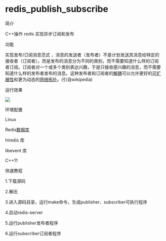 # redis_publish_subscribe
简介

C++操作 redis 实现异步订阅和发布

功能

实现发布/订阅消息范式 ，消息的发送者（发布者）不是计划发送其消息给特定的接收者（订阅者）。而是发布的消息分为不同的类别，而不需要知道什么样的订阅者订阅。订阅者对一个或多个类别表达兴趣，于是只接收感兴趣的消息，而不需要知道什么样的发布者发布的消息。这种发布者和订阅者的[解耦](https://zh.wikipedia.org/wiki/%E8%80%A6%E5%90%88)可以允许更好的[可扩展性](https://zh.wikipedia.org/wiki/%E5%8F%AF%E6%89%A9%E5%B1%95%E6%80%A7)和更为动态的[网络拓扑](https://zh.wikipedia.org/wiki/%E7%BD%91%E7%BB%9C%E6%8B%93%E6%89%91)。(引自wikipedia)

运行效果

 ![](C:\Users\hao\Desktop\订阅者.png)

环境配置

Linux

Redis[数据库](https://baike.baidu.com/item/%E6%95%B0%E6%8D%AE%E5%BA%93) 

hiredis 库

libevent 库

C++11



快速教程 

1.下载源码

2.解压

3.进入源码目录，运行make命令，生成publisher、subscriber可执行程序

4.启动redis-server 

5.运行publisher发布者程序

6.运行subscriber订阅者程序







